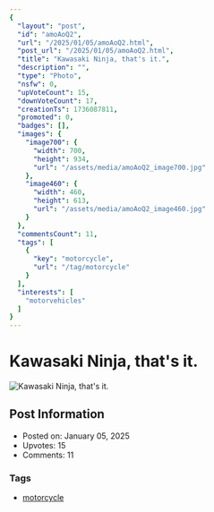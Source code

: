 ```yaml
---
{
  "layout": "post",
  "id": "amoAoQ2",
  "url": "/2025/01/05/amoAoQ2.html",
  "post_url": "/2025/01/05/amoAoQ2.html",
  "title": "Kawasaki Ninja, that's it.",
  "description": "",
  "type": "Photo",
  "nsfw": 0,
  "upVoteCount": 15,
  "downVoteCount": 17,
  "creationTs": 1736087811,
  "promoted": 0,
  "badges": [],
  "images": {
    "image700": {
      "width": 700,
      "height": 934,
      "url": "/assets/media/amoAoQ2_image700.jpg"
    },
    "image460": {
      "width": 460,
      "height": 613,
      "url": "/assets/media/amoAoQ2_image460.jpg"
    }
  },
  "commentsCount": 11,
  "tags": [
    {
      "key": "motorcycle",
      "url": "/tag/motorcycle"
    }
  ],
  "interests": [
    "motorvehicles"
  ]
}
---
```


# Kawasaki Ninja, that's it.

![Kawasaki Ninja, that's it.](/assets/media/amoAoQ2_image700.jpg)

## Post Information

- Posted on: January 05, 2025
- Upvotes: 15
- Comments: 11

### Tags

- [motorcycle](/tag/motorcycle)
